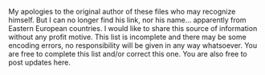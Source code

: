 My apologies to the original author of these files who may recognize himself. But I can no longer find his link, nor his name... apparently from Eastern European countries.
I would like to share this source of information without any profit motive.
This list is incomplete and there may be some encoding errors, no responsibility will be given in any way whatsoever.
You are free to complete this list and/or correct this one.
You are also free to post updates here.
